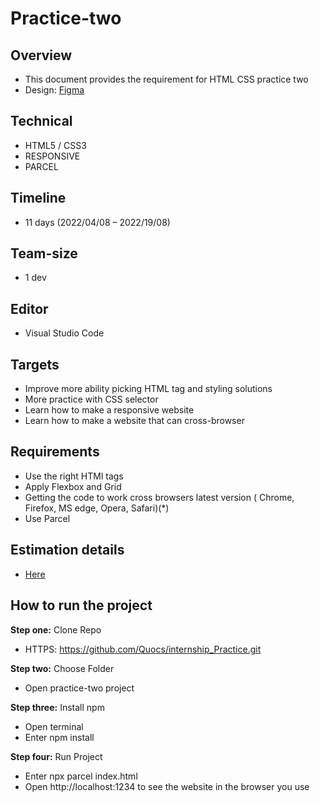 # Practice-two

## Overview

-   This document provides the requirement for HTML CSS practice two
-   Design: [Figma](<https://www.figma.com/file/iIdoO9yA3JZGqSDqJwBGAy/CAR-RENTAL-WEBSITE-(RESOONSIVE-DESIGN)-(Community)>)

## Technical

-   HTML5 / CSS3
-   RESPONSIVE
-   PARCEL

## Timeline

-   11 days (2022/04/08 – 2022/19/08)

## Team-size

-   1 dev

## Editor

-   Visual Studio Code

## Targets

-   Improve more ability picking HTML tag and styling solutions
-   More practice with CSS selector
-   Learn how to make a responsive website
-   Learn how to make a website that can cross-browser

## Requirements

-   Use the right HTMl tags
-   Apply Flexbox and Grid
-   Getting the code to work cross browsers latest version ( Chrome, Firefox, MS edge, Opera, Safari)(\*)
-   Use Parcel

## Estimation details

-   [Here](https://docs.google.com/document/d/1BElGkykplHMD45yw3yg_DseYeGyCU4gpz1cEM43TIhk/edit)

## How to run the project

**Step one:** Clone Repo

-   HTTPS: https://github.com/Quocs/internship_Practice.git

**Step two:** Choose Folder

-   Open practice-two project

**Step three:** Install npm

-   Open terminal
-   Enter npm install

**Step four:** Run Project

-   Enter npx parcel index.html
-   Open http://localhost:1234 to see the website in the browser you use
